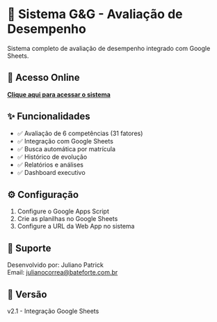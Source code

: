 # 🎯 Sistema G&G - Avaliação de Desempenho

Sistema completo de avaliação de desempenho integrado com Google Sheets.

## 🚀 Acesso Online
[**Clique aqui para acessar o sistema**](https://SEU_USUARIO.github.io/sistema-gg-avaliacao/)

## ✨ Funcionalidades
- ✅ Avaliação de 6 competências (31 fatores)
- ✅ Integração com Google Sheets
- ✅ Busca automática por matrícula
- ✅ Histórico de evolução
- ✅ Relatórios e análises
- ✅ Dashboard executivo

## ⚙️ Configuração
1. Configure o Google Apps Script
2. Crie as planilhas no Google Sheets
3. Configure a URL da Web App no sistema

## 📧 Suporte
Desenvolvido por: Juliano Patrick  
Email: julianocorrea@bateforte.com.br

## 📄 Versão
v2.1 - Integração Google Sheets
